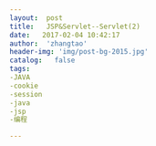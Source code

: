 ```yaml
---
layout:  post
title:   JSP&Servlet--Servlet(2)
date:   2017-02-04 10:42:17
author:  'zhangtao'
header-img: 'img/post-bg-2015.jpg'
catalog:   false
tags:
-JAVA
-cookie
-session
-java
-jsp
-编程

---
```



